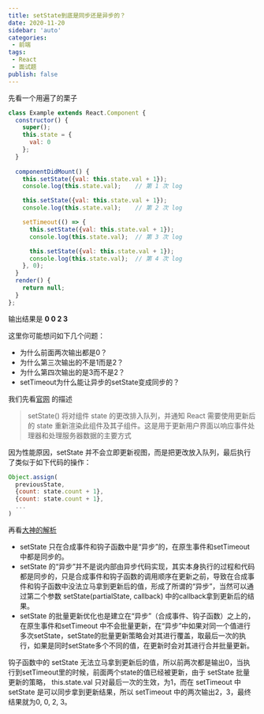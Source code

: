 ```yaml
---
title: setState到底是同步还是异步的？
date: 2020-11-20
sidebar: 'auto'
categories:
 - 前端
tags:
 - React
 - 面试题
publish: false
---
```


先看一个用遍了的栗子
```javascript
class Example extends React.Component {
  constructor() {
    super();
    this.state = {
      val: 0
    };
  }
  
  componentDidMount() {
    this.setState({val: this.state.val + 1});
    console.log(this.state.val);    // 第 1 次 log

    this.setState({val: this.state.val + 1});
    console.log(this.state.val);    // 第 2 次 log

    setTimeout(() => {
      this.setState({val: this.state.val + 1});
      console.log(this.state.val);  // 第 3 次 log

      this.setState({val: this.state.val + 1});
      console.log(this.state.val);  // 第 4 次 log
    }, 0);
  }
  render() {
    return null;
  }
};
```
输出结果是 **0 0 2 3**

这里你可能想问如下几个问题：
+ 为什么前面两次输出都是0？
+ 为什么第三次输出的不是1而是2？
+ 为什么第四次输出的是3而不是2？
+ setTimeout为什么能让异步的setState变成同步的？

我们先看[官网](https://zh-hans.reactjs.org/docs/react-component.html#setstate) 的描述
>setState() 将对组件 state 的更改排入队列，并通知 React 需要使用更新后的 state 重新渲染此组件及其子组件。这是用于更新用户界面以响应事件处理器和处理服务器数据的主要方式

因为性能原因，setState 并不会立即更新视图，而是把更改放入队列，最后执行了类似于如下代码的操作：
````javascript
Object.assign(
  previousState,
  {count: state.count + 1},
  {count: state.count + 1},
  ...
)
````
再看[大神的解析](https://zhuanlan.zhihu.com/p/39512941)
+ setState 只在合成事件和钩子函数中是“异步”的，在原生事件和setTimeout 中都是同步的。
+ setState 的“异步”并不是说内部由异步代码实现，其实本身执行的过程和代码都是同步的，只是合成事件和钩子函数的调用顺序在更新之前，导致在合成事件和钩子函数中没法立马拿到更新后的值，形成了所谓的“异步”，当然可以通过第二个参数 setState(partialState, callback) 中的callback拿到更新后的结果。
+ setState 的批量更新优化也是建立在“异步”（合成事件、钩子函数）之上的，在原生事件和setTimeout 中不会批量更新，在“异步”中如果对同一个值进行多次setState，setState的批量更新策略会对其进行覆盖，取最后一次的执行，如果是同时setState多个不同的值，在更新时会对其进行合并批量更新。

钩子函数中的 setState 无法立马拿到更新后的值，所以前两次都是输出0，当执行到setTimeout里的时候，前面两个state的值已经被更新，由于 setState 批量更新的策略， this.state.val 只对最后一次的生效，为1，而在 setTimeout 中setState 是可以同步拿到更新结果，所以 setTimeout 中的两次输出2，3，最终结果就为0, 0, 2, 3。
